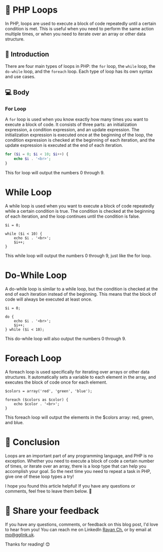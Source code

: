# 🔁 PHP Loops

In PHP, loops are used to execute a block of code repeatedly until a certain condition is met. This is useful when you need to perform the same action multiple times, or when you need to iterate over an array or other data structure.

## 🎯 Introduction

There are four main types of loops in PHP: the `for` loop, the `while` loop, the `do-while` loop, and the `foreach` loop. Each type of loop has its own syntax and use cases.

## 💻 Body

### For Loop

A `for` loop is used when you know exactly how many times you want to execute a block of code. It consists of three parts: an initialization expression, a condition expression, and an update expression. The initialization expression is executed once at the beginning of the loop, the condition expression is checked at the beginning of each iteration, and the update expression is executed at the end of each iteration.

```php
for ($i = 0; $i < 10; $i++) {
    echo $i . '<br>';
}
```
This for loop will output the numbers 0 through 9.

# While Loop
A while loop is used when you want to execute a block of code repeatedly while a certain condition is true. The condition is checked at the beginning of each iteration, and the loop continues until the condition is false.
```
$i = 0;

while ($i < 10) {
    echo $i . '<br>';
    $i++;
}
```
This while loop will output the numbers 0 through 9, just like the for loop.

# Do-While Loop
A do-while loop is similar to a while loop, but the condition is checked at the end of each iteration instead of the beginning. This means that the block of code will always be executed at least once.
```
$i = 0;

do {
    echo $i . '<br>';
    $i++;
} while ($i < 10);
```
This do-while loop will also output the numbers 0 through 9.

# Foreach Loop
A foreach loop is used specifically for iterating over arrays or other data structures. It automatically sets a variable to each element in the array, and executes the block of code once for each element.
```
$colors = array('red', 'green', 'blue');

foreach ($colors as $color) {
    echo $color . '<br>';
}
```
This foreach loop will output the elements in the $colors array: red, green, and blue.
# 🎉 Conclusion

Loops are an important part of any programming language, and PHP is no exception. Whether you need to execute a block of code a certain number of times, or iterate over an array, there is a loop type that can help you accomplish your goal. So the next time you need to repeat a task in PHP, give one of these loop types a try!

I hope you found this article helpful! If you have any questions or comments, feel free to leave them below. 🙌


# 📣 Share your feedback

If you have any questions, comments, or feedback on this blog post, I'd love to hear from you! You can reach me on LinkedIn [Rayan Ch.](https://www.linkedin.com/in/rayan-ch-b787ab224/) or by email at [mo@gglink.uk](mailto:mo@gglink.uk).

Thanks for reading! 😊
